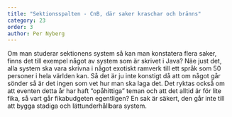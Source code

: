 ```yaml
---
title: "Sektionsspalten - CnB, där saker kraschar och bränns"
category: 23
order: 3
author: Per Nyberg
---
```


Om man studerar sektionens system så kan man konstatera flera saker, finns det till exempel något av system som är skrivet i Java? Näe just det, alla system ska vara skrivna i något exotiskt ramverk till ett språk som 50 personer i hela världen kan. Så det är ju inte konstigt då att om något går sönder så är det ingen som vet hur man ska laga det. Det ryktas också om att eventen detta år har haft “opåhittiga” teman och att det alltid är för lite fika, så vart går fikabudgeten egentligen? En sak är säkert, den går inte till att bygga stadiga och lättunderhållbara system.
